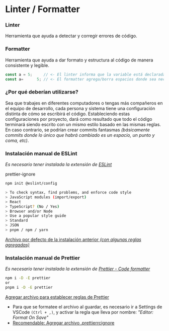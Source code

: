 # Linter / Formatter

### Linter

Herramienta que ayuda a detectar y corregir errores de código.

### Formatter

Herramienta que ayuda a dar formato y estructura al código de manera consistente y legible.

```js
const a = 5;     // <- El linter informa que la variable está declarada, pero no se utiliza en ninguna parte.
const a=      5; // <- El formatter agrega/borra espacios donde sea necesario, según las reglas establecidas.
```

### ¿Por qué deberían utilizarse?

Sea que trabajes en diferentes computadores o tengas más compañeros en el equipo de desarrollo, cada persona y sistema tiene una configuración distinta de cómo se escribirá el código. Estableciendo estas configuraciones por proyecto, dará como resultado que todo el código terminará siendo escrito con un mismo estilo basado en las mismas reglas. En caso contrario, se podrían crear commits fantasmas _(básicamente commits donde lo único que habrá cambiado es un espacio, un punto y coma, etc)_.

### Instalación manual de ESLint
_Es necesario tener instalada la extensión de [ESLint](https://marketplace.visualstudio.com/items?itemName=dbaeumer.vscode-eslint)_

prettier-ignore
```bash
npm init @eslint/config

> To check syntax, find problems, and enforce code style
> JavaScript modules (import/export)
> React
> TypeScript? (No / Yes)
> Browser and/or Node
> Use a popular style guide
> Standard
> JSON
> pnpm / npm / yarn
```

[Archivo por defecto de la instalación anterior *(con algunas reglas agregadas)*](./configs/.eslintrc.json)

### Instalación manual de Prettier
_Es necesario tener instalada la extensión de [Prettier - Code formatter](https://marketplace.visualstudio.com/items?itemName=esbenp.prettier-vscode)_

```bash
npm i -D -E prettier
or
pnpm i -D -E prettier
```

[Agregar archivo para establecer reglas de Prettier](./configs/.prettierrc)
- Para que se formatee el archivo al guardar, es necesario ir a Settings de VSCode `(Ctrl + ,)`, y activar la regla que lleva por nombre: *"Editor: Format On Save"*
- [Recomendable: Agregar archivo .prettierrcignore](./configs/.prettierignore)